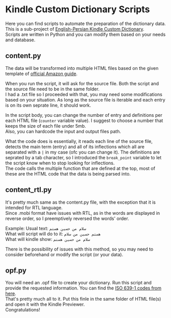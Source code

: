# Kindle Custom Dictionary Scripts

Here you can find scripts to automate the preparation of the dictionary data. This is a sub-project of [English-Persian Kindle Custom Dictionary](https://github.com/hossein1376/English-Persian-Kindle-Custom-Dictionary).  
Scripts are written in Python and you can modify them based on your needs and database.

## content.py

The data will be transformed into multiple HTML files based on the given template of [official Amazon guide](https://kdp.amazon.com/en_US/help/topic/G2HXJS944GL88DNV).

When you run the script, it will ask for the source file. Both the script and the source file need to be in the same folder.  
I had a .txt file so I proceeded with that, you may need some modifications based on your situation. As long as the source file is iterable and each entry is on its own seprate line, it should work.

In the script body, you can change the number of entry and definitions per each HTML file (`counter` variable value). I suggest to choose a number that keeps the size of each file under 5mb.  
Also, you can hardcode the input and output files path.

What the code does is essentially, it reads each line of the source file, detects the main term (entry) and all of its inflections which all are separated with a `|` in my case (ofc you can change it). The definitions are seprated by a tab character, so I introduced the `break_point` variable to let the script know when to stop looking for inflections.  
The code calls the multiple function that are defined at the top, most of these are the HTML code that the data is being parsed into.

## content_rtl.py

It's pretty much same as the content.py file, with the exception that it is intended for RTL language.  
Since .mobi format have issues with RTL, as in the words are displayed in reverse order, so I preemptively reversed the words' order.

Example:
Usual text: `سلام من حسین هستم`  
What will script will do to it: `هستم حسین من سلام`  
What will kindle show: `سلام من حسین هستم`

There is the possibility of issues with this method, so you may need to consider beforehand or modify the script (or your data).

## opf.py

You will need an .opf file to create your dictionary. Run this script and provide the requested information. You can find the [ISO 639-1 codes from here](https://en.wikipedia.org/wiki/List_of_ISO_639-1_codes).  
That's pretty much all to it. Put this finle in the same folder of HTML file(s) and open it with the Kindle Previewer.  
Congratulations!
